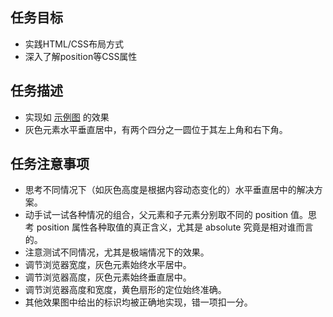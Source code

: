 ## 任务目标
- 实践HTML/CSS布局方式
- 深入了解position等CSS属性

## 任务描述
- 实现如 [示例图](http://7xrp04.com1.z0.glb.clouddn.com/task_1_4_1.png)  的效果
- 灰色元素水平垂直居中，有两个四分之一圆位于其左上角和右下角。

## 任务注意事项
- 思考不同情况下（如灰色高度是根据内容动态变化的）水平垂直居中的解决方案。
- 动手试一试各种情况的组合，父元素和子元素分别取不同的 position 值。思考 position 属性各种取值的真正含义，尤其是 absolute 究竟是相对谁而言的。
- 注意测试不同情况，尤其是极端情况下的效果。
- 调节浏览器宽度，灰色元素始终水平居中。
- 调节浏览器高度，灰色元素始终垂直居中。
- 调节浏览器高度和宽度，黄色扇形的定位始终准确。
- 其他效果图中给出的标识均被正确地实现，错一项扣一分。
